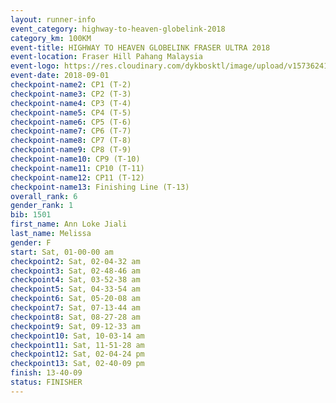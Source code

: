 ```yaml
---
layout: runner-info 
event_category: highway-to-heaven-globelink-2018 
category_km: 100KM 
event-title: HIGHWAY TO HEAVEN GLOBELINK FRASER ULTRA 2018 
event-location: Fraser Hill Pahang Malaysia 
event-logo: https://res.cloudinary.com/dykbosktl/image/upload/v1573624145/Logo/download_nnzjlh.png 
event-date: 2018-09-01 
checkpoint-name2: CP1 (T-2) 
checkpoint-name3: CP2 (T-3) 
checkpoint-name4: CP3 (T-4) 
checkpoint-name5: CP4 (T-5) 
checkpoint-name6: CP5 (T-6) 
checkpoint-name7: CP6 (T-7) 
checkpoint-name8: CP7 (T-8) 
checkpoint-name9: CP8 (T-9) 
checkpoint-name10: CP9 (T-10) 
checkpoint-name11: CP10 (T-11) 
checkpoint-name12: CP11 (T-12) 
checkpoint-name13: Finishing Line (T-13) 
overall_rank: 6
gender_rank: 1
bib: 1501
first_name: Ann Loke Jiali
last_name: Melissa
gender: F
start: Sat, 01-00-00 am
checkpoint2: Sat, 02-04-32 am
checkpoint3: Sat, 02-48-46 am
checkpoint4: Sat, 03-52-38 am
checkpoint5: Sat, 04-33-54 am
checkpoint6: Sat, 05-20-08 am
checkpoint7: Sat, 07-13-44 am
checkpoint8: Sat, 08-27-28 am
checkpoint9: Sat, 09-12-33 am
checkpoint10: Sat, 10-03-14 am
checkpoint11: Sat, 11-51-28 am
checkpoint12: Sat, 02-04-24 pm
checkpoint13: Sat, 02-40-09 pm
finish: 13-40-09
status: FINISHER
---
```

